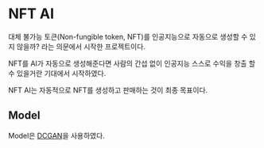 # NFT AI

대체 불가능 토큰(Non-fungible token, NFT)를 인공지능으로 자동으로 생성할 수 있지 않을까? 라는 의문에서 시작한 프로젝트이다.

NFT를 AI가 자동으로 생성해준다면 사람의 간섭 없이 인공지능 스스로 수익을 창출 할 수 있을거란 기대에서 시작하였다.

NFT AI는 자동적으로 NFT를 생성하고 판매하는 것이 최종 목표이다.

## Model

Model은 [DCGAN](https://arxiv.org/pdf/1511.06434.pdf)을 사용하였다.